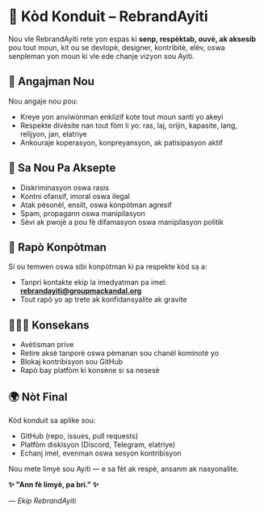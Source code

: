 # 📜 Kòd Konduit – RebrandAyiti

Nou vle RebrandAyiti rete yon espas ki **senp, respèktab, ouvè, ak aksesib** pou tout moun, kit ou se devlopè, designer, kontribitè, elèv, oswa senpleman yon moun ki vle ede chanje vizyon sou Ayiti.

## 🤝 Angajman Nou
Nou angaje nou pou:
- Kreye yon anviwònman enklizif kote tout moun santi yo akeyi
- Respekte divèsite nan tout fòm li yo: ras, laj, orijin, kapasite, lang, relijyon, jan, elatriye
- Ankouraje koperasyon, konpreyansyon, ak patisipasyon aktif

## 🚫 Sa Nou Pa Aksepte
- Diskriminasyon oswa rasis
- Kontni ofansif, imoral oswa ilegal
- Atak pèsonèl, ensilt, oswa konpòtman agresif
- Spam, propagann oswa manipilasyon
- Sèvi ak pwojè a pou fè difamasyon oswa manipilasyon politik

## 📣 Rapò Konpòtman
Si ou temwen oswa sibi konpòtman ki pa respekte kòd sa a:
- Tanpri kontakte ekip la imedyatman pa imel: **rebrandayiti@groupmackandal.org**
- Tout rapò yo ap trete ak konfidansyalite ak gravite

## 👨🏿‍⚖️ Konsekans
- Avètisman prive
- Retire aksè tanporè oswa pèmanan sou chanèl kominotè yo
- Blokaj kontribisyon sou GitHub
- Rapò bay platfòm ki konsène si sa nesesè

## 🌍 Nòt Final
Kòd konduit sa aplike sou:
- GitHub (repo, issues, pull requests)
- Platfòm diskisyon (Discord, Telegram, elatriye)
- Echanj imel, evenman oswa sesyon kontribisyon

Nou mete limyè sou Ayiti — e sa fèt ak respè, ansanm ak nasyonalite.

**✨ "Ann fè limyè, pa bri." ✨**

*— Ekip RebrandAyiti*
